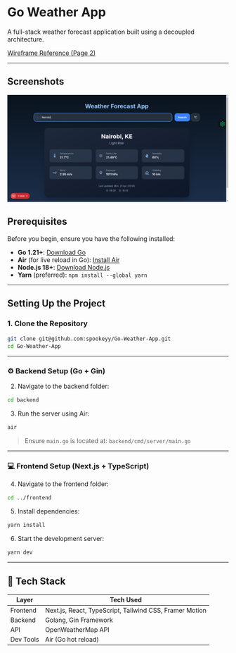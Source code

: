 # Go Weather App

A full-stack weather forecast application built using a decoupled architecture.

[Wireframe Reference (Page 2)](https://docs.google.com/document/d/1b2c0PGxCRV34K06jz_D_OGpPKPR7CrVByB8OYmL33xY/edit?tab=t.0)

---

## Screenshots

![WeatherData Display](image.png)

## Prerequisites

Before you begin, ensure you have the following installed:

- **Go 1.21+**: [Download Go](https://go.dev/doc/install)
- **Air** (for live reload in Go): [Install Air](https://github.com/cosmtrek/air)
- **Node.js 18+**: [Download Node.js](https://nodejs.org/en)
- **Yarn** (preferred): `npm install --global yarn`

---

## Setting Up the Project

### 1. Clone the Repository

```bash
git clone git@github.com:spookeyy/Go-Weather-App.git
cd Go-Weather-App
```

---

### ⚙️ Backend Setup (Go + Gin)

2. Navigate to the backend folder:

```bash
cd backend
```

3. Run the server using Air:

```bash
air
```

> Ensure `main.go` is located at: `backend/cmd/server/main.go`

---

### 💻 Frontend Setup (Next.js + TypeScript)

4. Navigate to the frontend folder:

```bash
cd ../frontend
```

5. Install dependencies:

```bash
yarn install
```

6. Start the development server:

```bash
yarn dev
```

---

## 🧪 Tech Stack

| Layer      | Tech Used                                               |
|------------|---------------------------------------------------------|
| Frontend   | Next.js, React, TypeScript, Tailwind CSS, Framer Motion |
| Backend    | Golang, Gin Framework                                   |
| API        | OpenWeatherMap API                                      |
| Dev Tools  | Air (Go hot reload)                                     |